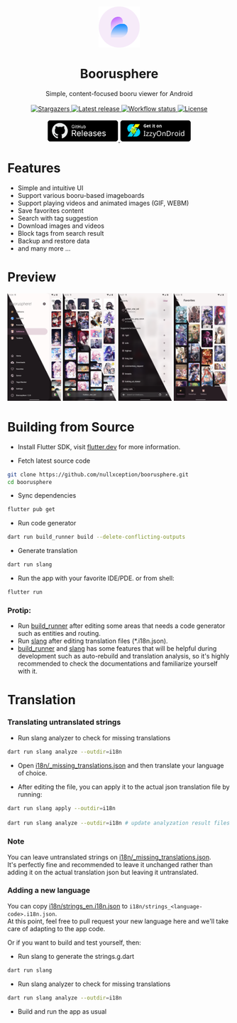 <div align="center">
    <div><img src="assets/icons/exported/legacy-circle.png" alt="boorusphere icon" height="92"></div>
    <div><h1 align="center">Boorusphere</h1></div>
    <div>Simple, content-focused booru viewer for Android</div>
    <br/>
    <div>
        <a href="https://github.com/nullxception/boorusphere/stargazers">
            <img alt="Stargazers" src="https://img.shields.io/github/stars/nullxception/boorusphere?style=for-the-badge&logo=apachespark&logoColor=ebebf0&color=ff89b5&labelColor=23232F"/>
        </a>
        <a href="https://github.com/nullxception/boorusphere/releases/latest">
            <img alt="Latest release" src="https://img.shields.io/github/v/release/nullxception/boorusphere?style=for-the-badge&logo=pkgsrc&logoColor=ebebf0&labelColor=23232F&color=95b6ff">
        </a>
        <a href="https://github.com/nullxception/boorusphere/actions">
            <img alt="Workflow status" src="https://img.shields.io/github/actions/workflow/status/nullxception/boorusphere/testing.yml?style=for-the-badge&logo=githubactions&logoColor=ebebf0&labelColor=23232F&label=CI">
        </a>
        <a href="https://github.com/nullxception/boorusphere/blob/main/LICENSE.md">
            <img alt="License" src="https://img.shields.io/github/license/nullxception/boorusphere?style=for-the-badge&logo=gitbook&logoColor=ebebf0&color=b0a8f7&labelColor=23232F"/>
        </a>
    </div>
    <br/>
    <div>
        <a href="https://github.com/nullxception/boorusphere/releases">
            <img src="assets/button-GHReleases.png" alt="GitHub release" width="160">
        </a>
        <a href="https://apt.izzysoft.de/fdroid/index/apk/io.chaldeaprjkt.boorusphere">
            <img src="assets/button-IzzyOnDroid.png" alt="IzzyOnDroid release" width="160">
        </a>
    </div>
</div>

# Features

- Simple and intuitive UI
- Support various booru-based imageboards
- Support playing videos and animated images (GIF, WEBM)
- Save favorites content
- Search with tag suggestion
- Download images and videos
- Block tags from search result
- Backup and restore data
- and many more ...

# Preview

<p align="justify">
    <img width="24%" src="fastlane/metadata/android/en-US/images/phoneScreenshots/1.png" />
    <img width="24%" src="fastlane/metadata/android/en-US/images/phoneScreenshots/2.png" />
    <img width="24%" src="fastlane/metadata/android/en-US/images/phoneScreenshots/3.png" />
    <img width="24%" src="fastlane/metadata/android/en-US/images/phoneScreenshots/4.png" />
</p>

# Building from Source

- Install Flutter SDK, visit [flutter.dev](https://flutter.dev/) for more information.

- Fetch latest source code

```bash
git clone https://github.com/nullxception/boorusphere.git
cd boorusphere
```

- Sync dependencies

```bash
flutter pub get
```

- Run code generator

```bash
dart run build_runner build --delete-conflicting-outputs
```

- Generate translation

```bash
dart run slang
```

- Run the app with your favorite IDE/PDE. or from shell:

```bash
flutter run
```

### Protip:

- Run [build_runner](https://pub.dev/packages/build_runner) after editing some areas that needs a code generator such as entities and routing.
- Run [slang](https://pub.dev/packages/slang) after editing translation files (\*.i18n.json).
- [build_runner](https://pub.dev/packages/build_runner) and [slang](https://pub.dev/packages/slang) has some features that will be helpful during development such as auto-rebuild and translation analysis, so it's highly recommended to check the documentations and familiarize yourself with it.

# Translation

### Translating untranslated strings

- Run slang analyzer to check for missing translations

```bash
dart run slang analyze --outdir=i18n
```

- Open [i18n/\_missing_translations.json](i18n/_missing_translations.json) and then translate your language of choice.

- After editing the file, you can apply it to the actual json translation file by running:

```bash
dart run slang apply --outdir=i18n

dart run slang analyze --outdir=i18n # update analyzation result files
```

### Note

You can leave untranslated strings on [i18n/\_missing_translations.json](i18n/_missing_translations.json).<br/>
It's perfectly fine and recommended to leave it unchanged rather than adding it on the actual translation json but leaving it untranslated.

### Adding a new language

You can copy [i18n/strings_en.i18n.json](i18n/strings_en.i18n.json) to `i18n/strings_<language-code>.i18n.json`.<br/>
At this point, feel free to pull request your new language here and we'll take care of adapting to the app code.

Or if you want to build and test yourself, then:

- Run slang to generate the strings.g.dart

```bash
dart run slang
```

- Run slang analyzer to check for missing translations

```bash
dart run slang analyze --outdir=i18n
```

- Build and run the app as usual
